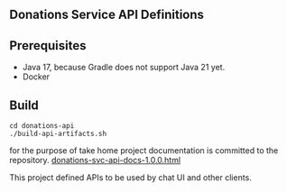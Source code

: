 Donations Service API Definitions
---

Prerequisites
---
- Java 17, because Gradle does not support Java 21 yet.
- Docker

Build
---
```shell
cd donations-api
./build-api-artifacts.sh
```

for the purpose of take home project documentation is committed to the repository.
[donations-svc-api-docs-1.0.0.html](donations-api/out/donations-svc-api-docs-1.0.0.html)

This project defined APIs to be used by chat UI and other clients.

